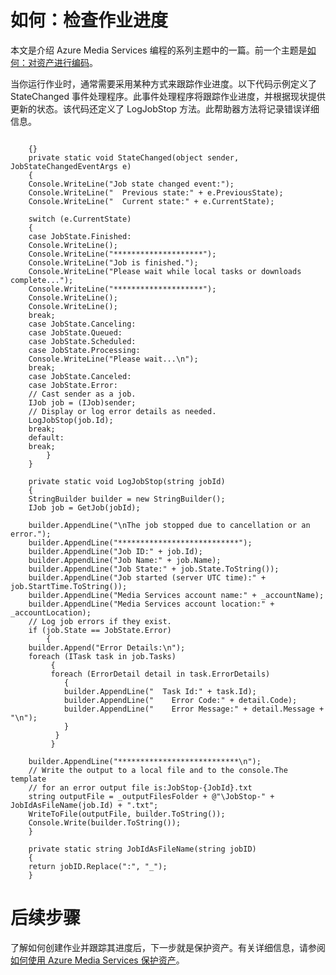 <properties linkid="develop-media-services-how-to-guides-check-job-progress" urlDisplayName="Check Job Progress" pageTitle="How to Check Job Progress in Media Services - Azure" metaKeywords="" description="Learn how to use event handler code to track job progress and send status updates. Code samples are written in C# and use the Media Services SDK for .NET." metaCanonical="" services="media-services" documentationCenter="" title="How to: Check Job Progress" authors="migree" solutions="" manager="" editor="" />
<tags ms.service="media-services"
    ms.date="02/10/2015"
    wacn.date="04/11/2015"
    />

如何：检查作业进度
==================

本文是介绍 Azure Media Services 编程的系列主题中的一篇。前一个主题是[如何：对资产进行编码](http://go.microsoft.com/fwlink/?LinkID=301753&clcid=0x409)。

当你运行作业时，通常需要采用某种方式来跟踪作业进度。以下代码示例定义了 StateChanged 事件处理程序。此事件处理程序将跟踪作业进度，并根据现状提供更新的状态。该代码还定义了 LogJobStop 方法。此帮助器方法将记录错误详细信息。


``` 

	{}
	private static void StateChanged(object sender, JobStateChangedEventArgs e)
	{
	Console.WriteLine("Job state changed event:");
	Console.WriteLine("  Previous state:" + e.PreviousState);
	Console.WriteLine("  Current state:" + e.CurrentState);

	switch (e.CurrentState)
    {
	case JobState.Finished:
	Console.WriteLine();
	Console.WriteLine("********************");
	Console.WriteLine("Job is finished.");
	Console.WriteLine("Please wait while local tasks or downloads complete...");
	Console.WriteLine("********************");
	Console.WriteLine();
	Console.WriteLine();
	break;
	case JobState.Canceling:
	case JobState.Queued:
	case JobState.Scheduled:
	case JobState.Processing:
	Console.WriteLine("Please wait...\n");
	break;
	case JobState.Canceled:
	case JobState.Error:
	// Cast sender as a job.
	IJob job = (IJob)sender;
	// Display or log error details as needed.
	LogJobStop(job.Id);
	break;
	default:
	break;
	    }
	}

	private static void LogJobStop(string jobId)
	{
	StringBuilder builder = new StringBuilder();
	IJob job = GetJob(jobId);

	builder.AppendLine("\nThe job stopped due to cancellation or an error.");
	builder.AppendLine("***************************");
	builder.AppendLine("Job ID:" + job.Id);
	builder.AppendLine("Job Name:" + job.Name);
	builder.AppendLine("Job State:" + job.State.ToString());
	builder.AppendLine("Job started (server UTC time):" + job.StartTime.ToString());
	builder.AppendLine("Media Services account name:" + _accountName);
	builder.AppendLine("Media Services account location:" + _accountLocation);
	// Log job errors if they exist.  
	if (job.State == JobState.Error)
	    {
	builder.Append("Error Details:\n");
	foreach (ITask task in job.Tasks) 
	     {
	     foreach (ErrorDetail detail in task.ErrorDetails)
	     	{         
			builder.AppendLine("  Task Id:" + task.Id);
			builder.AppendLine("    Error Code:" + detail.Code);
			builder.AppendLine("    Error Message:" + detail.Message + "\n");
			}
		  }
		 }
  	  
	builder.AppendLine("***************************\n");
	// Write the output to a local file and to the console.The template 
	// for an error output file is:JobStop-{JobId}.txt
	string outputFile = _outputFilesFolder + @"\JobStop-" + JobIdAsFileName(job.Id) + ".txt";
	WriteToFile(outputFile, builder.ToString());
	Console.Write(builder.ToString());
	}

	private static string JobIdAsFileName(string jobID)
	{
	return jobID.Replace(":", "_");
	}
```

后续步骤
========

了解如何创建作业并跟踪其进度后，下一步就是保护资产。有关详细信息，请参阅[如何使用 Azure Media Services 保护资产](http://go.microsoft.com/fwlink/?LinkID=301813&clcid=0x409)。

